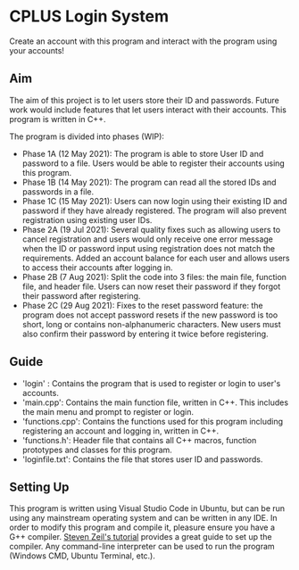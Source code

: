 # CPLUS Login System
Create an account with this program and interact with the program using your accounts!
## Aim
The aim of this project is to let users store their ID and passwords. Future work would include features that let users interact with their accounts. This program is written in C++.

The program is divided into phases (WIP):
* Phase 1A (12 May 2021): The program is able to store User ID and password to a file. Users would be able to register their accounts using this program.
* Phase 1B (14 May 2021): The program can read all the stored IDs and passwords in a file.
* Phase 1C (15 May 2021): Users can now login using their existing ID and password if they have already registered. The program will also prevent registration using existing user IDs.
* Phase 2A (19 Jul 2021): Several quality fixes such as allowing users to cancel registration and users would only receive one error message when the ID or password input using registration does not match the requirements. Added an account balance for each user and allows users to access their accounts after logging in. 
* Phase 2B (7 Aug 2021): Split the code into 3 files: the main file, function file, and header file. Users can now reset their password if they forgot their password after registering.
* Phase 2C (29 Aug 2021): Fixes to the reset password feature: the program does not accept password resets if the new password is too short, long or contains non-alphanumeric characters. New users must also confirm their password by entering it twice before registering.

## Guide
* 'login' : Contains the program that is used to register or login to user's accounts.
* 'main.cpp': Contains the main function file, written in C++. This includes the main menu and prompt to register or login.
* 'functions.cpp': Contains the functions used for this program including registering an account and logging in, written in C++.
* 'functions.h': Header file that contains all C++ macros, function prototypes and classes for this program.
* 'loginfile.txt': Contains the file that stores user ID and passwords. 

## Setting Up
This program is written using Visual Studio Code in Ubuntu, but can be run using any mainstream operating system and can be written in any IDE. 
In order to modify this program and compile it, pleasure ensure you have a G++ compiler. [Steven Zeil's tutorial](https://www.cs.odu.edu/~zeil/cs250PreTest/latest/Public/installingACompiler/) provides a great guide to set up the compiler.
Any command-line interpreter can be used to run the program (Windows CMD, Ubuntu Terminal, etc.).
